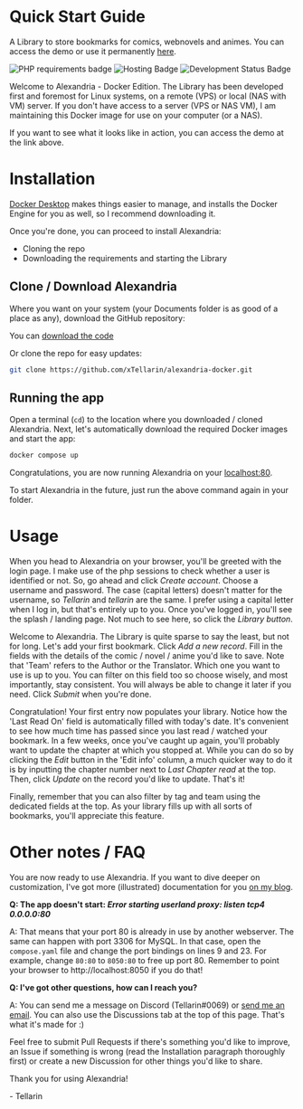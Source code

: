 # Quick Start Guide
A Library to store bookmarks for comics, webnovels and animes.
You can access the demo or use it permanently [here](https://public.tellarin.dev).

![PHP requirements badge](https://img.shields.io/badge/php-7%20%7C%208%20%7C%208.1-purple)
![Hosting Badge](https://img.shields.io/badge/Hosting-Public%20%7C%20Self%20Hosted%20%7C%20Docker-blue)
![Development Status Badge](https://img.shields.io/badge/Development%20Status-Active-green)

Welcome to Alexandria - Docker Edition. 
The Library has been developed first and foremost for Linux systems, on a remote (VPS) or local (NAS with VM) server. If you don't have access to a server (VPS or NAS VM), I am maintaining this Docker image for use on your computer (or a NAS). 

If you want to see what it looks like in action, you can access the demo at the link above.

# Installation

[Docker Desktop](https://www.docker.com/products/docker-desktop/) makes things easier to manage, and installs the Docker Engine for you as well, so I recommend downloading it.

Once you're done, you can proceed to install Alexandria:
- Cloning the repo
- Downloading the requirements and starting the Library

## Clone / Download Alexandria

Where you want on your system (your Documents folder is as good of a place as any), download the GitHub repository:  

You can [download the code](https://github.com/xTellarin/alexandria-docker/archive/refs/heads/main.zip)

Or clone the repo for easy updates:
``` bash
git clone https://github.com/xTellarin/alexandria-docker.git
```

## Running the app

Open a terminal (`cd`) to the location where you downloaded / cloned Alexandria. Next, let's automatically download the required Docker images and start the app:
```bash
docker compose up
```

Congratulations, you are now running Alexandria on your [localhost:80](http://localhost:80).

To start Alexandria in the future, just run the above command again in your folder.
# Usage
When you head to Alexandria on your browser, you'll be greeted with the login page. I make use of the php sessions to check whether a user is identified or not. 
So, go ahead and click *Create account*. Choose a username and password. The case (capital letters) doesn't matter for the username, so *Tellarin* and *tellarin* are the same. I prefer using a capital letter when I log in, but that's entirely up to you.
Once you've logged in, you'll see the splash / landing page. Not much to see here, so click the *Library button*. 

Welcome to Alexandria. The Library is quite sparse to say the least, but not for long. Let's add your first bookmark. Click *Add a new record*.
Fill in the fields with the details of the comic / novel / anime you'd like to save.  Note that 'Team' refers to the Author or the Translator. Which one you want to use is up to you. You can filter on this field too so choose wisely, and most importantly, stay consistent. You will always be able to change it later if you need. Click *Submit* when you're done.

Congratulation! Your first entry now populates your library. Notice how the 'Last Read On' field is automatically filled with today's date. It's convenient to see how much time has passed since you last read / watched your bookmark. 
In a few weeks, once you've caught up again, you'll probably want to update the chapter at which you stopped at. While you can do so by clicking the *Edit* button in the 'Edit info' column, a much quicker way to do it is by inputting the chapter number next to *Last Chapter read* at the top. Then, click *Update* on the record you'd like to update. That's it!

Finally, remember that you can also filter by tag and team using the dedicated fields at the top. As your library fills up with all sorts of bookmarks, you'll appreciate this feature. 

# Other notes / FAQ

You are now ready to use Alexandria. If you want to dive deeper on customization, I've got more (illustrated) documentation for you [on my blog](https://blog.tellarin.dev).

**Q: The app doesn't start: _Error starting userland proxy: listen tcp4 0.0.0.0:80_**

A: That means that your port 80 is already in use by another webserver. The same can happen with port 3306 for MySQL. In that case, open the `compose.yaml` file and change the port bindings on lines 9 and 23. 
For example, change `80:80` to `8050:80` to free up port 80. Remember to point your browser to http://localhost:8050 if you do that!


**Q: I've got other questions, how can I reach you?**

A: You can send me a message on Discord (Tellarin#0069) or [send me an email](mailto:hello@tellarin.dev). You can also use the Discussions tab at the top of this page. That's what it's made for :)

Feel free to submit Pull Requests if there's something you'd like to improve, an Issue if something is wrong (read the Installation paragraph thoroughly first) or create a new Discussion for other things you'd like to share. 

Thank you for using Alexandria!

\- Tellarin